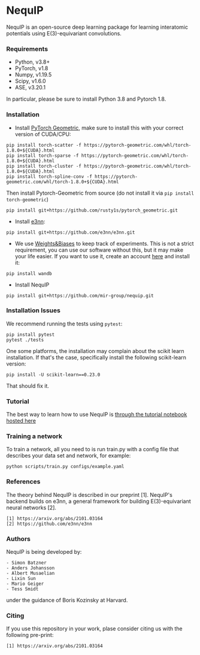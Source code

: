 # NequIP

NequIP is an open-source deep learning package for learning interatomic potentials using E(3)-equivariant convolutions.

### Requirements

* Python, v3.8+
* PyTorch, v1.8
* Numpy, v1.19.5
* Scipy, v1.6.0
* ASE, v3.20.1

In particular, please be sure to install Python 3.8 and Pytorch 1.8. 

### Installation

* Install [PyTorch Geometric](https://github.com/rusty1s/pytorch_geometric), make sure to install this with your correct version of CUDA/CPU: 

```
pip install torch-scatter -f https://pytorch-geometric.com/whl/torch-1.8.0+${CUDA}.html
pip install torch-sparse -f https://pytorch-geometric.com/whl/torch-1.8.0+${CUDA}.html
pip install torch-cluster -f https://pytorch-geometric.com/whl/torch-1.8.0+${CUDA}.html
pip install torch-spline-conv -f https://pytorch-geometric.com/whl/torch-1.8.0+${CUDA}.html
```

Then install Pytorch-Geometric from source (do not install it via ```pip install torch-geometric```)

```
pip install git+https://github.com/rusty1s/pytorch_geometric.git
```

* Install [e3nn](https://github.com/e3nn/e3nn): 

```
pip install git+https://github.com/e3nn/e3nn.git 
```

* We use [Weights&Biases](https://wandb.ai) to keep track of experiments. This is not a strict requirement, you can use our software without this, but it may make your life easier. If you want to use it, create an account [here](https://wandb.ai) and install it: 

```
pip install wandb
```

* Install NequIP

```
pip install git+https://github.com/mir-group/nequip.git
```

### Installation Issues

We recommend running the tests using ```pytest```: 

```
pip install pytest
pytest ./tests
```

One some platforms, the installation may complain about the scikit learn installation. If that's the case, specifically install the following scikit-learn version:

```
pip install -U scikit-learn==0.23.0
```

That should fix it.

### Tutorial 

The best way to learn how to use NequIP is [through the tutorial notebook hosted here](https://deepnote.com/project/2412ca93-7ad1-4458-972c-5d5add5a667e) 

### Training a network

To train a network, all you need to is run train.py with a config file that describes your data set and network, for example: 

```
python scripts/train.py configs/example.yaml
```

### References

The theory behind NequIP is described in our preprint [1]. NequIP's backend builds on e3nn, a general framework for building E(3)-equivariant neural networks [2]. 

    [1] https://arxiv.org/abs/2101.03164
    [2] https://github.com/e3nn/e3nn

### Authors

NequIP is being developed by:

    - Simon Batzner
    - Anders Johansson
    - Albert Musaelian
    - Lixin Sun
    - Mario Geiger
    - Tess Smidt

under the guidance of Boris Kozinsky at Harvard.


### Citing

If you use this repository in your work, plase consider citing us with the following pre-print: 

    [1] https://arxiv.org/abs/2101.03164

